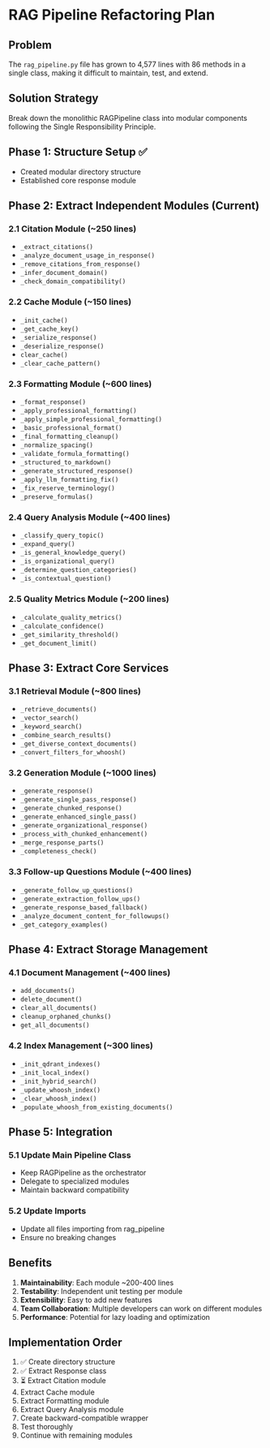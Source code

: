 # RAG Pipeline Refactoring Plan

## Problem
The `rag_pipeline.py` file has grown to 4,577 lines with 86 methods in a single class, making it difficult to maintain, test, and extend.

## Solution Strategy
Break down the monolithic RAGPipeline class into modular components following the Single Responsibility Principle.

## Phase 1: Structure Setup ✅
- Created modular directory structure
- Established core response module

## Phase 2: Extract Independent Modules (Current)
### 2.1 Citation Module (~250 lines)
- `_extract_citations()`
- `_analyze_document_usage_in_response()`
- `_remove_citations_from_response()`
- `_infer_document_domain()`
- `_check_domain_compatibility()`

### 2.2 Cache Module (~150 lines)
- `_init_cache()`
- `_get_cache_key()`
- `_serialize_response()`
- `_deserialize_response()`
- `clear_cache()`
- `_clear_cache_pattern()`

### 2.3 Formatting Module (~600 lines)
- `_format_response()`
- `_apply_professional_formatting()`
- `_apply_simple_professional_formatting()`
- `_basic_professional_format()`
- `_final_formatting_cleanup()`
- `_normalize_spacing()`
- `_validate_formula_formatting()`
- `_structured_to_markdown()`
- `_generate_structured_response()`
- `_apply_llm_formatting_fix()`
- `_fix_reserve_terminology()`
- `_preserve_formulas()`

### 2.4 Query Analysis Module (~400 lines)
- `_classify_query_topic()`
- `_expand_query()`
- `_is_general_knowledge_query()`
- `_is_organizational_query()`
- `_determine_question_categories()`
- `_is_contextual_question()`

### 2.5 Quality Metrics Module (~200 lines)
- `_calculate_quality_metrics()`
- `_calculate_confidence()`
- `_get_similarity_threshold()`
- `_get_document_limit()`

## Phase 3: Extract Core Services
### 3.1 Retrieval Module (~800 lines)
- `_retrieve_documents()`
- `_vector_search()`
- `_keyword_search()`
- `_combine_search_results()`
- `_get_diverse_context_documents()`
- `_convert_filters_for_whoosh()`

### 3.2 Generation Module (~1000 lines)
- `_generate_response()`
- `_generate_single_pass_response()`
- `_generate_chunked_response()`
- `_generate_enhanced_single_pass()`
- `_generate_organizational_response()`
- `_process_with_chunked_enhancement()`
- `_merge_response_parts()`
- `_completeness_check()`

### 3.3 Follow-up Questions Module (~400 lines)
- `_generate_follow_up_questions()`
- `_generate_extraction_follow_ups()`
- `_generate_response_based_fallback()`
- `_analyze_document_content_for_followups()`
- `_get_category_examples()`

## Phase 4: Extract Storage Management
### 4.1 Document Management (~400 lines)
- `add_documents()`
- `delete_document()`
- `clear_all_documents()`
- `cleanup_orphaned_chunks()`
- `get_all_documents()`

### 4.2 Index Management (~300 lines)
- `_init_qdrant_indexes()`
- `_init_local_index()`
- `_init_hybrid_search()`
- `_update_whoosh_index()`
- `_clear_whoosh_index()`
- `_populate_whoosh_from_existing_documents()`

## Phase 5: Integration
### 5.1 Update Main Pipeline Class
- Keep RAGPipeline as the orchestrator
- Delegate to specialized modules
- Maintain backward compatibility

### 5.2 Update Imports
- Update all files importing from rag_pipeline
- Ensure no breaking changes

## Benefits
1. **Maintainability**: Each module ~200-400 lines
2. **Testability**: Independent unit testing per module
3. **Extensibility**: Easy to add new features
4. **Team Collaboration**: Multiple developers can work on different modules
5. **Performance**: Potential for lazy loading and optimization

## Implementation Order
1. ✅ Create directory structure
2. ✅ Extract Response class
3. ⏳ Extract Citation module
4. Extract Cache module
5. Extract Formatting module
6. Extract Query Analysis module
7. Create backward-compatible wrapper
8. Test thoroughly
9. Continue with remaining modules